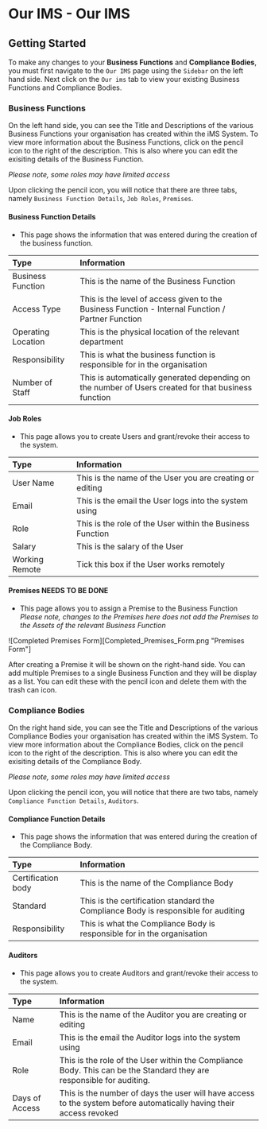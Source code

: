 # Our IMS - Our IMS

## Getting Started

To make any changes to your **Business Functions** and **Compliance Bodies**, you must first navigate to the `Our IMS` page using the `Sidebar` on the left hand side. Next click on the `Our ims` tab to view your existing Business Functions and Compliance Bodies.

### Business Functions

On the left hand side, you can see the Title and Descriptions of the various Business Functions your organisation has created within the iMS System. To view more information about the Business Functions, click on the pencil icon to the right of the description. This is also where you can edit the exisiting details of the Business Function.

*Please note, some roles may have limited access*

Upon clicking the pencil icon, you will notice that there are three tabs, namely `Business Function Details`, `Job Roles`, `Premises`.

#### Business Function Details

+ This page shows the information that was entered during the creation of the business function. 

| Type 				| Information 																							|
| :---------------- | :---------------------------------------------------------------------------------------------------- |
| Business Function | This is the name of the Business Function 															|
| Access Type		| This is the level of access given to the Business Function - Internal Function / Partner Function 	|
| Operating Location| This is the physical location of the relevant department 												|
| Responsibility	| This is what the business function is responsible for in the organisation 							|
| Number of Staff	| This is automatically generated depending on the number of Users created for that business function 	|

#### Job Roles

+ This page allows you to create Users and grant/revoke their access to the system.

| Type 			 | Information 												 |
| :------------- | :-------------------------------------------------------- |
| User Name 	 | This is the name of the User you are creating or editing  |
| Email 		 | This is the email the User logs into the system using 	 |
| Role 			 | This is the role of the User within the Business Function |
| Salary 		 | This is the salary of the User 							 |
| Working Remote | Tick this box if the User works remotely 				 |

#### Premises **NEEDS TO BE DONE**

+ This page allows you to assign a Premise to the Business Function
*Please note, changes to the Premises here does not add the Premises to the Assets of the relevant Business Function*

![Completed Premises Form][Completed_Premises_Form.png "Premises Form"]

After creating a Premise it will be shown on the right-hand side. You can add multiple Premises to a single Business Function and they will be display as a list. You can edit these with the pencil icon and delete them with the trash can icon.

### Compliance Bodies

On the right hand side, you can see the Title and Descriptions of the various Compliance Bodies your organisation has created within the iMS System. To view more information about the Compliance Bodies, click on the pencil icon to the right of the description. This is also where you can edit the exisiting details of the Compliance Body.

*Please note, some roles may have limited access*

Upon clicking the pencil icon, you will notice that there are two tabs, namely `Compliance Function Details`, `Auditors`.

#### Compliance Function Details

+ This page shows the information that was entered during the creation of the Compliance Body. 

| Type 				 | Information 																			|
| :----------------- | :----------------------------------------------------------------------------------- |
| Certification body | This is the name of the Compliance Body 												|
| Standard			 | This is the certification standard the Compliance Body is responsible for auditing	|
| Responsibility	 | This is what the Compliance Body is responsible for in the organisation 				|

#### Auditors

+ This page allows you to create Auditors and grant/revoke their access to the system.

| Type 			 | Information 												 														   |
| :------------- | :------------------------------------------------------------------------------------------------------------------ |
| Name 	 		 | This is the name of the Auditor you are creating or editing														   |
| Email 		 | This is the email the Auditor logs into the system using 	 													   |
| Role 			 | This is the role of the User within the Compliance Body. This can be the Standard they are responsible for auditing.|
| Days of Access | This is the number of days the user will have access to the system before automatically having their access revoked |
